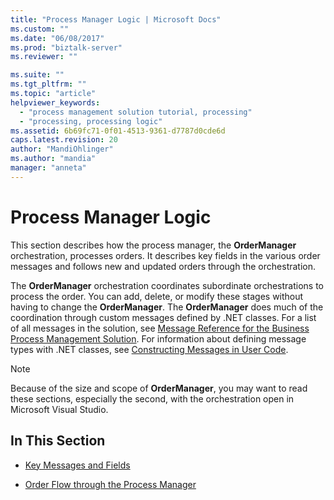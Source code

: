 ```yaml
---
title: "Process Manager Logic | Microsoft Docs"
ms.custom: ""
ms.date: "06/08/2017"
ms.prod: "biztalk-server"
ms.reviewer: ""

ms.suite: ""
ms.tgt_pltfrm: ""
ms.topic: "article"
helpviewer_keywords: 
  - "process management solution tutorial, processing"
  - "processing, processing logic"
ms.assetid: 6b69fc71-0f01-4513-9361-d7787d0cde6d
caps.latest.revision: 20
author: "MandiOhlinger"
ms.author: "mandia"
manager: "anneta"
---
```

# Process Manager Logic
This section describes how the process manager, the **OrderManager** orchestration, processes orders. It describes key fields in the various order messages and follows new and updated orders through the orchestration.  
  
 The **OrderManager** orchestration coordinates subordinate orchestrations to process the order. You can add, delete, or modify these stages without having to change the **OrderManager**. The **OrderManager** does much of the coordination through custom messages defined by .NET classes. For a list of all messages in the solution, see [Message Reference for the Business Process Management Solution](../core/message-reference-for-the-business-process-management-solution.md). For information about defining message types with .NET classes, see [Constructing Messages in User Code](../core/constructing-messages-in-user-code.md).  
  
> [!NOTE]
>  Because of the size and scope of **OrderManager**, you may want to read these sections, especially the second, with the orchestration open in Microsoft Visual Studio.  
  
## In This Section  
  
-   [Key Messages and Fields](../core/key-messages-and-fields.md)  
  
-   [Order Flow through the Process Manager](../core/order-flow-through-the-process-manager.md)